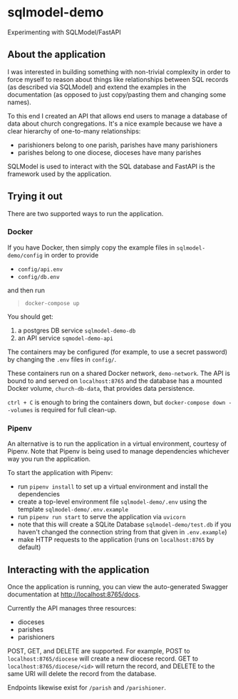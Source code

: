 # sqlmodel-demo
Experimenting with SQLModel/FastAPI

## About the application

I was interested in building something with non-trivial complexity in order to force myself to reason about things like relationships between SQL records (as described via SQLModel) and extend the examples in the documentation (as opposed to just copy/pasting them and changing some names).

To this end I created an API that allows end users to manage a database of data about church congregations. It's a nice example because we have a clear hierarchy of one-to-many relationships:

- parishioners belong to one parish, parishes have many parishioners
- parishes belong to one diocese, dioceses have many parishes 

SQLModel is used to interact with the SQL database and FastAPI is the framework used by the application.

## Trying it out

There are two supported ways to run the application.

### Docker

If you have Docker, then simply copy the example files in `sqlmodel-demo/config` in order to provide 
- `config/api.env`
- `config/db.env`

and then run 

> `docker-compose up`

You should get:

1. a postgres DB service `sqlmodel-demo-db`
2. an API service `sqmodel-demo-api`

The containers may be configured (for example, to use a secret password) by changing the `.env` files in `config/`.

These containers run on a shared Docker network, `demo-network`. The API is bound to and served on `localhost:8765` and the database has a mounted Docker volume, `church-db-data`, that provides data persistence.

`ctrl + C` is enough to bring the containers down, but `docker-compose down --volumes` is required for full clean-up.

### Pipenv

An alternative is to run the application in a virtual environment, courtesy of Pipenv. Note that Pipenv is being used to manage dependencies whichever way you run the application.

To start the application with Pipenv:

- run `pipenv install` to set up a virtual environment and install the dependencies
- create a top-level environment file `sqlmodel-demo/.env` using the template `sqlmodel-demo/.env.example`
- run `pipenv run start` to serve the application via `uvicorn`
- note that this will create a SQLite Database `sqlmodel-demo/test.db` if you haven't changed the connection string from that given in `.env.example`)
- make HTTP requests to the application (runs on `localhost:8765` by default)

## Interacting with the application

Once the application is running, you can view the auto-generated Swagger documentation at [http://localhost:8765/docs]().

Currently the API manages three resources:

- dioceses
- parishes
- parishioners

POST, GET, and DELETE are supported. For example, POST to `localhost:8765/diocese` will create a new diocese record. GET to `localhost:8765/diocese/<id>` will return the record, and DELETE to the same URI will delete the record from the database.

Endpoints likewise exist for `/parish` and `/parishioner`.
